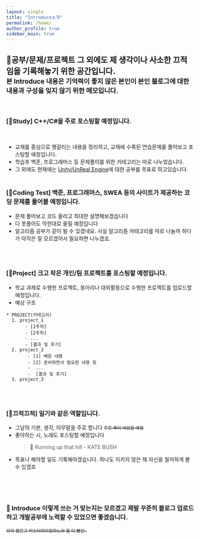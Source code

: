 ```yaml
---
layout: single
title: "Introduce소개"
permalink: /home/
author_profile: true
sidebar_main: true
---
```


## 🤲**공부/문제/프로젝트** 그 외에도 **제 생각**이나 **사소한 끄적임**을 기록해놓기 위한 공간입니다. <br> <small> 본 Introduce 내용은 기억력이 좋지 않은 본인이 본인 블로그에 대한 내용과 구성을 잊지 않기 위한 메모입니다.</small>
<br>

### [📖Study] <strong>C++/C#</strong>을 주로 포스팅할 예정입니다. <br>
&nbsp;&nbsp;&nbsp;&nbsp;&nbsp;&nbsp;&nbsp;
+ 교재를 중심으로 헷갈리는 내용을 정리하고, 교재에 수록된 연습문제를 풀어보고 포스팅할 예정입니다.<br>
+ 학습후 백준, 프로그래머스 등 문제풀이를 위한 카테고리는 따로 나누었습니다.
+ 그 외에도 현재에는 <u>Unity/UnReal Engine</u>에 대한 공부를 목표로 하고있습니다.
<br><br>

### [🧪Coding Test] 백준, 프로그래머스, SWEA 등의 사이트가 제공하는 코딩 문제를 풀어볼 예정입니다.<br>
  
+ 문제 풀어보고 코드 올리고 최대한 설명해보겠습니다
+ 다 못풀어도 막힌대로 올릴 예정입니다
+ 알고리즘 공부가 같이 될 수 있겠네요. 사실 알고리즘 카테고리를 따로 나눌까 하다가 아직은 잘 모르겠어서 필요하면 나누겠죠.

<br><br>

### [🚀Project] 크고 작은 개인/팀 프로젝트를 포스팅할 예정입니다.<br>
  + 학교 과제로 수행한 프로젝트, 동아리나 대외활동으로 수행한 프로젝트를 업로드할 예정입니다.
  + 예상 구조
  >
    * PROJECT(카테고리)
      1. project_1
           - [1주차]
           - [2주차] 
           - ...
           - [결과 및 후기]
      2. project_2
            - [1] 배운 내용
            - [2] 준비하면서 필요한 내용 등
            -  ...
            -  [결과 및 후기]
      3. project_3 
   
   <br><br>
   
### [📓끄적끄적] 일기와 같은 역할입니다.
+ 그날의 기분, 생각, 아무말을 주로 합니다 <small>~~주로 욕이 써있을 예정~~</small>
+ 좋아하는 시, 노래도 포스팅할 예정입니다
  > 🎵 Running up that hill - KATE BUSH
+ 목표나 해야할 일도 기록해야겠습니다. 하나도 지키지 않은 제 자신을 철저하게 볼 수 있겠죠 

<br><br><br>
### 🌟 Introduce 이렇게 쓰는 거 맞는지는 모르겠고 제발 꾸준히 블로그 업로드하고 개발공부에 노력할 수 있었으면 좋겠습니다.<br> 
<small>~~이미 블로그 커스터마이징하느라 힘 다 뺐긴..~~ </small>

